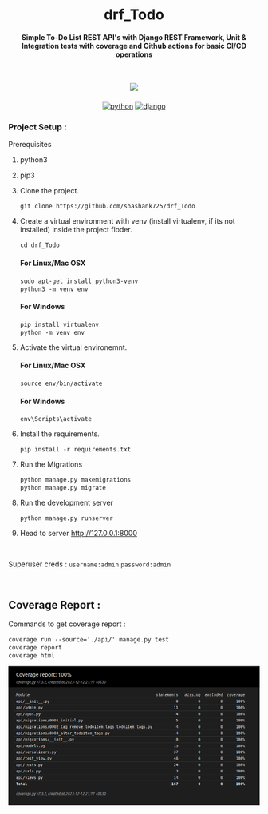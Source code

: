 <h1 align="center">drf_Todo</h1>
<h4 align="center">Simple To-Do List REST API's with Django REST Framework, Unit & Integration tests with coverage and Github actions for basic CI/CD operations</h4>

<br>
<p align="center">
<img src="https://badges.frapsoft.com/os/v1/open-source.svg?v=103"/> <br><br>
<a href="https://www.python.org/" target="blank"><img align="center" src="http://ForTheBadge.com/images/badges/made-with-python.svg" alt="python"/></a>
<a href="https://www.djangoproject.com/" target="blank"><img align="center" src="https://img.shields.io/badge/Django-092E20?style=for-the-badge&logo=django&logoColor=white" alt="django" height="37" width="90"/></a>
</p>

### Project Setup :

Prerequisites
1. python3
2. pip3


3. Clone the project.

    ```shell
    git clone https://github.com/shashank725/drf_Todo
    ```
    

4. Create a virtual environment with venv (install virtualenv, if its not installed) inside the project floder.
  
    ```shell
    cd drf_Todo
    ```
  
   #### For Linux/Mac OSX
    ```shell
    sudo apt-get install python3-venv
    python3 -m venv env
    ```
  
   #### For Windows
    ```shell
    pip install virtualenv
    python -m venv env
    ```


5. Activate the virtual environemnt.

    #### For Linux/Mac OSX
    ```shell
    source env/bin/activate
    ```

    #### For Windows
    ```shell
    env\Scripts\activate
    ```
   
6. Install the requirements.

    ```shell
    pip install -r requirements.txt
    ```
 
7. Run the Migrations

    ```shell
    python manage.py makemigrations
    python manage.py migrate
    ```

8. Run the development server

    ```
    python manage.py runserver
    ```
9. Head to server http://127.0.0.1:8000

<br>

Superuser creds : `username:admin` `password:admin`

<br>

## Coverage Report :

Commands to get coverage report :

```
coverage run --source='./api/' manage.py test
coverage report
coverage html
```
<p align="center">
<img src="main_report.png"/> 
</p>

